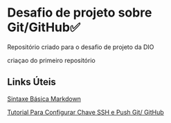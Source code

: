 # Desafio de projeto sobre Git/GitHub:white_check_mark:



Repositório criado para o desafio de projeto da DIO

criaçao do primeiro repositório



## Links Úteis

[Sintaxe Básica Markdown](https://www.markdownguide.org/basic-syntax/)

[Tutorial Para Configurar Chave SSH e Push Git/ GitHub](https://www.youtube.com/watch?v=en1dycYtL48&ab_channel=tecnologiaemvideo)









